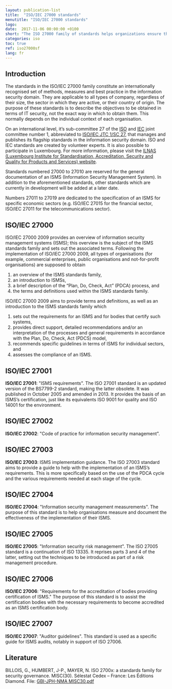```yaml
---
layout: publication-list
title:  "ISO/IEC 27000 standards"
menutitle: "ISO/IEC 27000 standards"
logo:
date:  2017-11-06 00:00:00 +0100
short: "The ISO 27000 family of standards helps organizations ensure the security of their information. Discover what these standards consist of"
categories: iso
toc: true
ref: iso27000sf
lang: fr
---
```

## Introduction
The standards in the ISO/IEC 27000 family constitute an internationally recognised set of methods, measures and best practice in the information security domain. They are applicable to all types of company, regardless of their size, the sector in which they are active, or their country of origin. The purpose of these standards is to describe the objectives to be obtained in terms of IT security, not the exact way in which to obtain them. This normally depends on the individual context of each organisation.

On an international level, it’s sub-committee 27 of the [ISO](https://www.iso.org/fr/home.html) and [IEC](http://www.iec.org/) joint committee number 1, abbreviated to [ISO/IEC JTC 1/SC 27](https://www.iso.org/fr/committee/45306.html), that manages and publishes its flagship standards in the information security domain. ISO and IEC standards are created by volunteer experts. It is also possible to participate in Luxembourg. For more information, please visit the [ILNAS (Luxembourg Institute for Standardisation, Accreditation, Security and Quality for Products and Services) website](https://portail-qualite.public.lu/fr/normes-normalisation.html).

Standards numbered 27000 to 27010 are reserved for the general documentation of an ISMS (Information Security Management System). In addition to the aforementioned standards, other standards which are currently in development will be added at a later date.

Numbers 27011 to 27019 are dedicated to the specification of an ISMS for specific economic sectors (e.g. ISO/IEC 27015 for the financial sector, ISO/IEC 27011 for the telecommunications sector).

## ISO/IEC 27000
ISO/IEC 27000 2009 provides an overview of information security management systems (ISMS); this overview is the subject of the ISMS standards family and sets out the associated terms. Following the implementation of ISO/IEC 27000 2009, all types of organisations (for example, commercial enterprises, public organisations and not-for-profit organisations) are supposed to obtain

1. an overview of the ISMS standards family,
2. an introduction to ISMSs,
3. a brief description of the “Plan, Do, Check, Act” (PDCA) process, and
4. the terms and definitions used within the ISMS standards family.

ISO/IEC 27000 2009 aims to provide terms and definitions, as well as an introduction to the ISMS standards family which

1. sets out the requirements for an ISMS and for bodies that certify such systems,
2. provides direct support, detailed recommendations and/or an interpretation of the processes and general requirements in accordance with the Plan, Do, Check, Act (PDCS) model,
3. recommends specific guidelines in terms of ISMS for individual sectors, and
4. assesses the compliance of an ISMS.

## ISO/IEC 27001
**ISO/IEC 27001**: "ISMS requirements". The ISO 27001 standard is an updated version of the BS7799-2 standard, making the latter obsolete. It was published in October 2005 and amended in 2013. It provides the basis of an ISMS’s certification, just like its equivalents ISO 9001 for quality and ISO 14001 for the environment.

## ISO/IEC 27002
**ISO/IEC 27002**: "Code of practice for information security management".

## ISO/IEC 27003
**ISO/IEC 27003**: ISMS implementation guidance. The ISO 27003 standard aims to provide a guide to help with the implementation of an ISMS’s requirements. This is more specifically based on the use of the PDCA cycle and the various requirements needed at each stage of the cycle.

## ISO/IEC 27004
**ISO/IEC 27004**: "Information security management measurements". The purpose of this standard is to help organisations measure and document the effectiveness of the implementation of their ISMS.

## ISO/IEC 27005
**ISO/IEC 27005**: "Information security risk management". The ISO 27005 standard is a continuation of ISO 13335. It reprises parts 3 and 4 of the latter, setting out the techniques to be introduced as part of a risk management procedure.

## ISO/IEC 27006
**ISO/IEC 27006**: "Requirements for the accreditation of bodies providing certification of ISMS." The purpose of this standard is to assist the certification bodies with the necessary requirements to become accredited as an ISMS certification body.

## ISO/IEC 27007
**ISO/IEC 27007**: "Auditor guidelines". This standard is used as a specific guide for ISMS audits, notably in support of ISO 27006.

## Literature
BILLOIS, G., HUMBERT, J-P., MAYER, N. ISO 2700x: a standards family for security governance. MISC(30). Sélestat Cedex – France: Les Éditions Diamond. File: [GBI-JPH-NMA MISC30.pdf](-)
